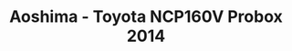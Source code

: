 ---
layout: product
title: "Aoshima - Toyota NCP160V Probox 2014"
price: "TBA" 
desc: "N/A"
img_path: "/assets/img/AO51436.jpg"
brand: "N/A"
available: false
special_offer: false
new: false
soon: false
cat: "010000"
subcat: "013700"
subsubcat: "0N/A"
sifra: "AO51436"
---